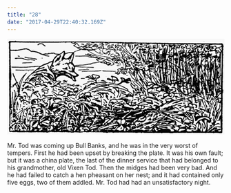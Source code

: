 ```yaml
---
title: "28"
date: "2017-04-29T22:40:32.169Z"
---
```

![GliseGeir Grevling & Herr Havre Rev](./image029.png)

Mr. Tod was coming up Bull Banks, and he was in the very worst of tempers. First he had been upset by breaking the plate. It was his own fault; but it was a china plate, the last of the dinner service that had belonged to his grandmother, old Vixen Tod. Then the midges had been very bad. And he had failed to catch a hen pheasant on her nest; and it had contained only five eggs, two of them addled. Mr. Tod had had an unsatisfactory night.